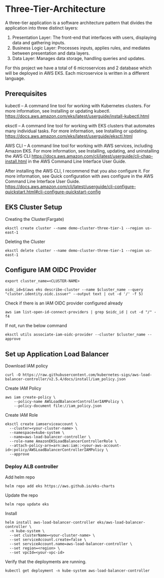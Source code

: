 # Three-Tier-Architecture 
A three-tier application is a software architecture pattern that divides the application into three distinct layers:
1. Presentation Layer: The front-end that interfaces with users, displaying data and gathering inputs.
2. Business Logic Layer: Processes inputs, applies rules, and mediates between presentation and data layers.
3. Data Layer: Manages data storage, handling queries and updates.

For this project we have a total of 6 microservices and 2 database which will be deployed in AWS EKS. Each microservice is written in a different language.
## Prerequisites
kubectl – A command line tool for working with Kubernetes clusters. For more information, see Installing or updating kubectl. https://docs.aws.amazon.com/eks/latest/userguide/install-kubectl.html

eksctl – A command line tool for working with EKS clusters that automates many individual tasks. For more information, see Installing or updating. https://docs.aws.amazon.com/eks/latest/userguide/eksctl.html

AWS CLI – A command line tool for working with AWS services, including Amazon EKS. For more information, see Installing, updating, and uninstalling the AWS CLI https://docs.aws.amazon.com/cli/latest/userguide/cli-chap-install.html in the AWS Command Line Interface User Guide.

After installing the AWS CLI, I recommend that you also configure it. For more information, see Quick configuration with aws configure in the AWS Command Line Interface User Guide. https://docs.aws.amazon.com/cli/latest/userguide/cli-configure-quickstart.html#cli-configure-quickstart-config

## EKS Cluster Setup
Creating the Cluster(Fargate)
```
eksctl create cluster --name demo-cluster-three-tier-1 --region us-east-1
```
Deleting the Cluster

```
eksctl delete cluster --name demo-cluster-three-tier-1 --region us-east-1
```
## Configure IAM OIDC Provider
```
export cluster_name=<CLUSTER-NAME>
```
```
oidc_id=$(aws eks describe-cluster --name $cluster_name --query "cluster.identity.oidc.issuer" --output text | cut -d '/' -f 5)
```
Check if there is an IAM OIDC provider configured already
```
aws iam list-open-id-connect-providers | grep $oidc_id | cut -d "/" -f4
```
If not, run the below command
```
eksctl utils associate-iam-oidc-provider --cluster $cluster_name --approve
```
## Set up Application Load Balancer
Download IAM policy
```
curl -O https://raw.githubusercontent.com/kubernetes-sigs/aws-load-balancer-controller/v2.5.4/docs/install/iam_policy.json
```
Create IAM Policy
```
aws iam create-policy \
    --policy-name AWSLoadBalancerControllerIAMPolicy \
    --policy-document file://iam_policy.json
```
Create IAM Role
```
eksctl create iamserviceaccount \
  --cluster=<your-cluster-name> \
  --namespace=kube-system \
  --name=aws-load-balancer-controller \
  --role-name AmazonEKSLoadBalancerControllerRole \
  --attach-policy-arn=arn:aws:iam::<your-aws-account-id>:policy/AWSLoadBalancerControllerIAMPolicy \
  --approve
```
### Deploy ALB controller
Add helm repo
```
helm repo add eks https://aws.github.io/eks-charts
```
Update the repo
```
helm repo update eks
```
Install
```
helm install aws-load-balancer-controller eks/aws-load-balancer-controller \            
  -n kube-system \
  --set clusterName=<your-cluster-name> \
  --set serviceAccount.create=false \
  --set serviceAccount.name=aws-load-balancer-controller \
  --set region=<region> \
  --set vpcId=<your-vpc-id>
```
Verify that the deployments are running.
```
kubectl get deployment -n kube-system aws-load-balancer-controller
```

